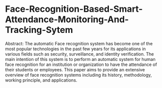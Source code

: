 # Face-Recognition-Based-Smart-Attendance-Monitoring-And-Tracking-Sytem
Abstract: 
The automatic Face recognition system has become one of the most popular technologies in the past few years for its applications in various fields such as security, surveillance, and identity verification. The main intention of this system is to perform an automatic system for human face recognition for an institution or organization to have the attendance of their students or employees. This paper aims to provide an extensive overview of face recognition systems including its history, methodology, working principle, and applications. 


